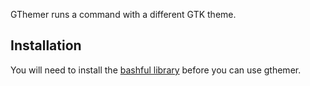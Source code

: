 GThemer runs a command with a different GTK theme.

Installation
------------

You will need to install the
[bashful library](http://github.com/jmcantrell/bashful)
before you can use gthemer.
